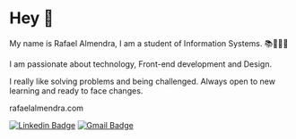 # Hey 👋

My name is Rafael Almendra, I am a student of Information Systems. 📚💙🇧🇷

I am passionate about technology, Front-end development and Design.

I really like solving problems and being challenged. Always open to new learning and ready to face changes.

rafaelalmendra.com

[![Linkedin Badge](https://img.shields.io/badge/-Rafael%20Almendra-%2300C6FF?style=flat-square&logo=Linkedin&logoColor=white&link=https://www.linkedin.com/in/rafaelalmendradev/)](https://www.linkedin.com/in/rafaelalmendradev/) 
[![Gmail Badge](https://img.shields.io/badge/-rafaelalmendra28%40gmail.com-%2300C6FF?style=flat-square&logo=Gmail&logoColor=white&link=rafaelalmendra28@gmail.com)](rafaelalmendra28@gmail.com)
